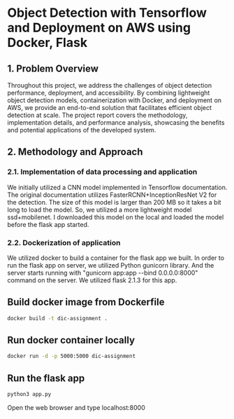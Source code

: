 # Object Detection with Tensorflow and Deployment on AWS using Docker, Flask
## 1. Problem Overview
Throughout this project, we address the challenges of object detection performance, deployment, and accessibility. By combining lightweight object detection models, containerization with Docker, and deployment on AWS, we provide an end-to-end solution that facilitates efficient object detection at scale. The project report covers the methodology, implementation details, and performance analysis, showcasing the benefits and potential applications of the developed system.

## 2. Methodology and Approach
### 2.1. Implementation of data processing and application
We initially utilized a CNN model implemented in Tensorflow documentation. The original documentation utilizes FasterRCNN+InceptionResNet V2 for the detection. The size of this model is larger than 200 MB so it takes a bit long to load the model. So, we utilized a more lightweight model ssd+mobilenet. I downloaded this model on the local and loaded the model before the flask app started.

### 2.2. Dockerization of application
We utilized docker to build a container for the flask app we built. In order to run the flask app on server, we utilized Python gunicorn library. And the server starts running with "gunicorn app:app --bind 0.0.0.0:8000" command on the server. We utilized flask 2.1.3 for this app. 

## Build docker image from Dockerfile
```bash
docker build -t dic-assignment .
```

## Run docker container locally
```bash
docker run -d -p 5000:5000 dic-assignment
```

## Run the flask app
```bash
python3 app.py
```

Open the web browser and type localhost:8000

